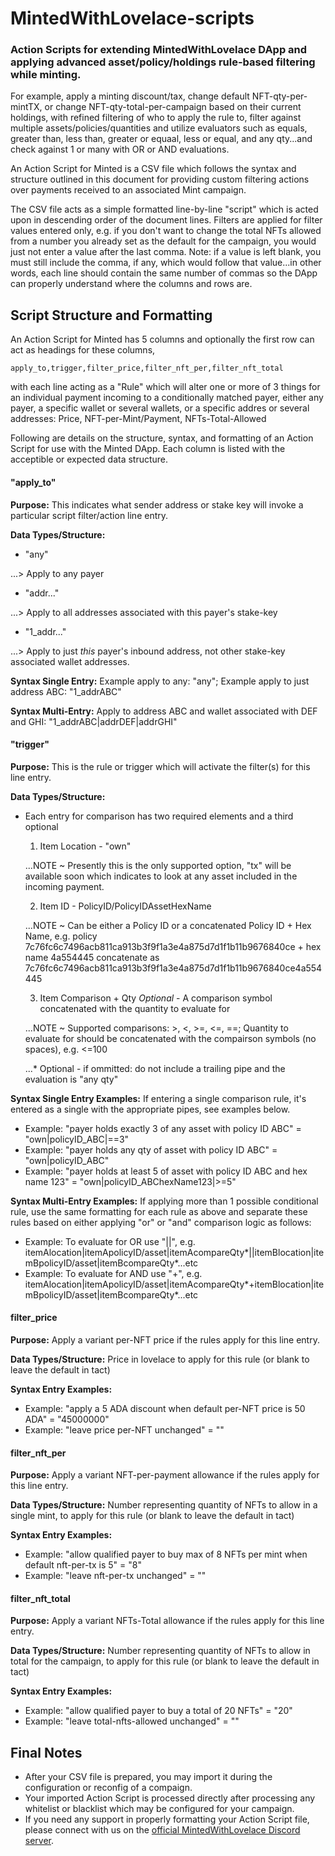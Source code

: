 # MintedWithLovelace-scripts
### Action Scripts for extending MintedWithLovelace DApp and applying advanced asset/policy/holdings rule-based filtering while minting.

For example, apply a minting discount/tax, change default NFT-qty-per-mintTX, or change NFT-qty-total-per-campaign based on their current holdings, with refined filtering of who to apply the rule to, filter against multiple assets/policies/quantities and utilize evaluators such as equals, greater than, less than, greater or equaal, less or equal, and any qty...and check against 1 or many with OR or AND evaluations. 

An Action Script for Minted is a CSV file which follows the syntax and structure outlined in this document for providing custom filtering actions over payments received to an associated Mint campaign.

The CSV file acts as a simple formatted line-by-line "script" which is acted upon in descending order of the document lines.  Filters are applied for filter values entered only, e.g. if you don't want to change the total NFTs allowed from a number you already set as the default for the campaign, you would just not enter a value after the last comma. Note: if a value is left blank, you must still include the comma, if any, which would follow that value...in other words, each line should contain the same number of commas so the DApp can properly understand where the columns and rows are.

## Script Structure and Formatting
An Action Script for Minted has 5 columns and optionally the first row can act as headings for these columns,
```
apply_to,trigger,filter_price,filter_nft_per,filter_nft_total
```
with each line acting as a "Rule" which will alter one or more of 3 things for an individual payment incoming to a conditionally matched payer, either any payer, a specific wallet or several wallets, or a specific addres or several addresses: Price, NFT-per-Mint/Payment, NFTs-Total-Allowed

Following are details on the structure, syntax, and formatting of an Action Script for use with the Minted DApp. Each column is listed with the acceptible or expected data structure. 

#### "apply_to"

**Purpose:** This indicates what sender address or stake key will invoke a particular script filter/action line entry.

**Data Types/Structure:** 
  - "any"
  
  ...> Apply to any payer
    
  - "addr..."
  
  ...> Apply to all addresses associated with this payer's stake-key
    
  - "1_addr..."
  
  ...> Apply to just *this* payer's inbound address, not other stake-key associated wallet addresses.

**Syntax Single Entry:** Example apply to any: "any"; Example apply to just address ABC: "1_addrABC"

**Syntax Multi-Entry:** Apply to address ABC and wallet associated with DEF and GHI: "1_addrABC|addrDEF|addrGHI"


#### "trigger"

**Purpose:** This is the rule or trigger which will activate the filter(s) for this line entry.

**Data Types/Structure:**

  - Each entry for comparison has two required elements and a third optional
    1. Item Location - "own"

    ...NOTE ~ Presently this is the only supported option, "tx" will be available soon which indicates to look at any asset included in the incoming payment.
    
    2. Item ID - PolicyID/PolicyIDAssetHexName
    
    ...NOTE ~ Can be either a Policy ID or a concatenated Policy ID + Hex Name, e.g. policy 7c76fc6c7496acb811ca913b3f9f1a3e4a875d7d1f1b11b9676840ce + hex name 4a554445 concatenate as 7c76fc6c7496acb811ca913b3f9f1a3e4a875d7d1f1b11b9676840ce4a554445
    
    3. Item Comparison + Qty *Optional* - A comparison symbol concatenated with the quantity to evaluate for
    
    ...NOTE ~ Supported comparisons: >, <, >=, <=, ==; Quantity to evaluate for should be concatenated with the compairson symbols (no spaces), e.g. <=100
    
    ...* Optional - if ommitted: do not include a trailing pipe and the evaluation is "any qty"
    
**Syntax Single Entry Examples:** If entering a single comparison rule, it's entered as a single with the appropriate pipes, see examples below.

  - Example: "payer holds exactly 3 of any asset with policy ID ABC" = "own|policyID_ABC|==3"
  - Example: "payer holds any qty of asset with policy ID ABC" = "own|policyID_ABC"
  - Example: "payer holds at least 5 of asset with policy ID ABC and hex name 123" = "own|policyID_ABChexName123|>=5"

**Syntax Multi-Entry Examples:** If applying more than 1 possible conditional rule, use the same formatting for each rule as above and separate these rules based on either applying "or" or "and" comparison logic as follows:

  - Example: To evaluate for OR use "||", e.g. itemAlocation|itemApolicyID/asset|itemAcompareQty*||itemBlocation|itemBpolicyID/asset|itemBcompareQty*...etc
  - Example: To evaluate for AND use "+", e.g. itemAlocation|itemApolicyID/asset|itemAcompareQty*+itemBlocation|itemBpolicyID/asset|itemBcompareQty*...etc


#### filter_price

**Purpose:** Apply a variant per-NFT price if the rules apply for this line entry.

**Data Types/Structure:** Price in lovelace to apply for this rule (or blank to leave the default in tact)

**Syntax Entry Examples:**

  - Example: "apply a 5 ADA discount when default per-NFT price is 50 ADA" = "45000000"
  - Example: "leave price per-NFT unchanged" = ""


#### filter_nft_per

**Purpose:** Apply a variant NFT-per-payment allowance if the rules apply for this line entry.

**Data Types/Structure:** Number representing quantity of NFTs to allow in a single mint, to apply for this rule (or blank to leave the default in tact)

**Syntax Entry Examples:**

  - Example: "allow qualified payer to buy max of 8 NFTs per mint when default nft-per-tx is 5" = "8"
  - Example: "leave nft-per-tx unchanged" = ""


#### filter_nft_total

**Purpose:** Apply a variant NFTs-Total allowance if the rules apply for this line entry.

**Data Types/Structure:** Number representing quantity of NFTs to allow in total for the campaign, to apply for this rule (or blank to leave the default in tact)

**Syntax Entry Examples:**

  - Example: "allow qualified payer to buy a total of 20 NFTs" = "20"
  - Example: "leave total-nfts-allowed unchanged" = ""


## Final Notes

- After your CSV file is prepared, you may import it during the configuration or reconfig of a compaign.
- Your imported Action Script is processed directly after processing any whitelist or blacklist which may be configured for your campaign. 
- If you need any support in properly formatting your Action Script file, please connect with us on the [official MintedWithLovelace Discord server](https://discord.gg/HzKvRWPqy5).


